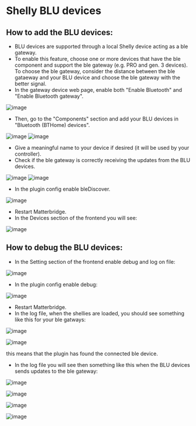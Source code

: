 # Shelly BLU devices

## How to add the BLU devices:
- BLU devices are supported through a local Shelly device acting as a ble gateway.
- To enable this feature, choose one or more devices that have the ble component and support the ble gateway (e.g. PRO and gen. 3 devices). To choose the ble gateway, consider the distance between the ble gataeway and your BLU device and choose the ble gateway with the better signal.
- In the gateway device web page, enable both "Enable Bluetooth" and "Enable Bluetooth gateway".

![image](https://github.com/user-attachments/assets/fa2b1712-a957-496b-8f98-8a6827bb5dbd)

- Then, go to the "Components" section and add your BLU devices in "Bluetooth (BTHome) devices".

![image](https://github.com/user-attachments/assets/d18ac23f-5f30-4ab0-b8c6-3c3dec11f931)
![image](https://github.com/user-attachments/assets/1286b23a-6a16-4016-a0ef-cc4abc221118)

- Give a meaningful name to your device if desired (it will be used by your controller).
- Check if the ble gateway is correctly receiving the updates from the BLU devices.

![image](https://github.com/user-attachments/assets/27998b62-00bc-4e61-ac7f-493e4e419faf)
![image](https://github.com/user-attachments/assets/458df93b-5a22-4b61-b312-38f6da6ff6e8)
  
- In the plugin config enable bleDiscover.

![image](https://github.com/user-attachments/assets/aa004f25-2ae8-4656-b0c1-a0b5155c6902)

- Restart Matterbridge.
- In the Devices section of the frontend you will see:
  
![image](https://github.com/user-attachments/assets/581c8e45-b126-4db2-a043-b5bdb47214aa)

## How to debug the BLU devices:

- In the Setting section of the frontend enable debug and log on file:

![image](https://github.com/user-attachments/assets/56906ad0-af6c-47cf-9d2b-c8451b2875ff)

- In the plugin config enable debug:

![image](https://github.com/user-attachments/assets/93336af3-d948-4af8-96ff-1c6e69750a33)

- Restart Matterbridge.
- In the log file, when the shellies are loaded, you should see something like this for your ble gatways:

![image](https://github.com/user-attachments/assets/0e8861db-56df-4c8d-bc22-2145cfac6a7e)

![image](https://github.com/user-attachments/assets/18a22455-241d-4cc6-bedd-3b2a220aaf56)

this means that the plugin has found the connected ble device.

- In the log file you will see then something like this when the BLU devices sends updates to the ble gateway:

![image](https://github.com/user-attachments/assets/b7439fa0-f36c-4f8d-9b23-c29ef9620d4f)

![image](https://github.com/user-attachments/assets/20576002-ff21-4297-b042-b636af115d2f)

![image](https://github.com/user-attachments/assets/3aece089-6550-4bb7-93f4-a1bd7c85ec23)

![image](https://github.com/user-attachments/assets/a01a04f0-2508-41ba-b3b4-46217efca922)




